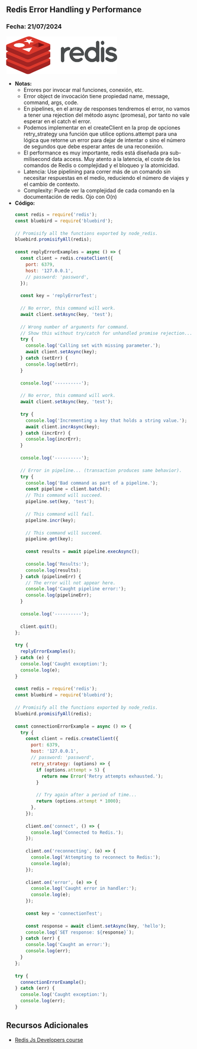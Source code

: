 ## Redis Error Handling y Performance

### Fecha: 21/07/2024

<img src="images/redis.png" alt="Gráfico de Introducción" width="300">

- **Notas:**
  - Errores por invocar mal funciones, conexión, etc.
  - Error object de invocación tiene propiedad name, message, command, args, code.
  - En pipelines, en el array de responses tendremos el error, no vamos a tener una rejection del método async (promesa), por tanto no vale esperar en el catch el error.
  - Podemos implementar en el createClient en la prop de opciones retry_strategy una función que utilice options.attempt para una lógica que retorne un error para dejar de intentar o sino el número de segundos que debe esperar antes de una reconexión.
  - El performance es muy importante, redis está diseñada pra sub-milisecond data access. Muy atento a la latencia, el coste de los comandos de Redis o complejidad y el bloqueo y la atomicidad.
  - Latencia: Use pipelining para correr más de un comando sin necesitar respuestas en el medio, reduciendo el número de viajes y el cambio de contexto.
  - Complexity: Puede ver la complejidad de cada comando en la documentación de redis. Ojo con O(n)
- **Código:**
  ```javascript
  const redis = require('redis');
  const bluebird = require('bluebird');

  // Promisify all the functions exported by node_redis.
  bluebird.promisifyAll(redis);

  const replyErrorExamples = async () => {
    const client = redis.createClient({
      port: 6379,
      host: '127.0.0.1',
      // password: 'password',
    });

    const key = 'replyErrorTest';

    // No error, this command will work.
    await client.setAsync(key, 'test');

    // Wrong number of arguments for command.
    // Show this without try/catch for unhandled promise rejection...
    try {
      console.log('Calling set with missing parameter.');
      await client.setAsync(key);
    } catch (setErr) {
      console.log(setErr);
    }

    console.log('----------');

    // No error, this command will work.
    await client.setAsync(key, 'test');

    try {
      console.log('Incrementing a key that holds a string value.');
      await client.incrAsync(key);
    } catch (incrErr) {
      console.log(incrErr);
    }

    console.log('----------');

    // Error in pipeline... (transaction produces same behavior).
    try {
      console.log('Bad command as part of a pipeline.');
      const pipeline = client.batch();
      // This command will succeed.
      pipeline.set(key, 'test');

      // This command will fail.
      pipeline.incr(key);

      // This command will succeed.
      pipeline.get(key);

      const results = await pipeline.execAsync();

      console.log('Results:');
      console.log(results);
    } catch (pipelineErr) {
      // The error will not appear here.
      console.log('Caught pipeline error:');
      console.log(pipelineErr);
    }

    console.log('----------');

    client.quit();
  };

  try {
    replyErrorExamples();
  } catch (e) {
    console.log('Caught exception:');
    console.log(e);
  }

  const redis = require('redis');
  const bluebird = require('bluebird');

  // Promisify all the functions exported by node_redis.
  bluebird.promisifyAll(redis);

  const connectionErrorExample = async () => {
    try {
      const client = redis.createClient({
        port: 6379,
        host: '127.0.0.1',
        // password: 'password',
        retry_strategy: (options) => {
          if (options.attempt > 5) {
            return new Error('Retry attempts exhausted.');
          }

          // Try again after a period of time...
          return (options.attempt * 1000);
        },
      });

      client.on('connect', () => {
        console.log('Connected to Redis.');
      });

      client.on('reconnecting', (o) => {
        console.log('Attempting to reconnect to Redis:');
        console.log(o);
      });

      client.on('error', (e) => {
        console.log('Caught error in handler:');
        console.log(e);
      });

      const key = 'connectionTest';

      const response = await client.setAsync(key, 'hello');
      console.log(`SET response: ${response}`);
    } catch (err) {
      console.log('Caught an error:');
      console.log(err);
    }
  };

  try {
    connectionErrorExample();
  } catch (err) {
    console.log('Caught exception:');
    console.log(err);
  }
  ```

## Recursos Adicionales
- [Redis Js Developers course](https://university.redis.com/courses/ru102js/)